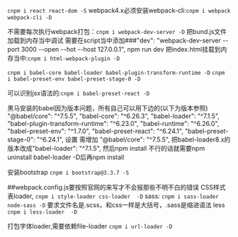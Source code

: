 `cnpm i react react-dom -S`
webpack4.x必须安装webpack-cli:`cnpm i webpack webpack-cli -D`

不需要每次执行webpack打包：`cnpm i webpack-dev-server -D`
把bund.js文件加载到内存当中调试
需要在script当中添加###"dev": "webpack-dev-server --port 3000 --open --hot --host 127.0.0.1",
npm run dev
把index.html挂载到内存当中:`cnpm i html-webpack-plugin -D`

`cnpm i babel-core babel-loader babel-plugin-transform-runtime -D`
`cnpm i babel-preset-env babel-preset-stage-0 -D`

可以识别jsx语法的:`cnpm i babel-preset-react -D`

黑马安装的babel因为版本问题，所有自己可以用下边的(以下为版本参照)
"@babel/core": "^7.5.5",
"babel-core": "^6.26.3",
"babel-loader": "^7.1.5",
"babel-plugin-transform-runtime": "^6.23.0",
"babel-runtime": "^6.26.0",
"babel-preset-env": "^1.7.0",
"babel-preset-react": "^6.24.1",
"babel-preset-stage-0": "^6.24.1",
设置
需增加 "@babel/core": "^7.5.5",
把babel-loader8.x的版本改成"babel-loader": "^7.1.5",
然后npm install
不行的话就需要npm uninstall babel-loader -D后再npm install

安装bootstrap
`cnpm i bootstrap@3.3.7 -S`

##webpack.config.js要按照官网的来写才不会报那些不明不白的错误
CSS样式表loader,
`cnpm i style-loader css-loader  -D`
sass:
`cnpm i sass-loader node-sass -D`
要求文件名是.scss，和css一样是大括号，.sass是缩进语法
less
`cnpm i less-loader  -D`

打包字体loader,需要依赖file-loader
`cnpm i url-loader -D`